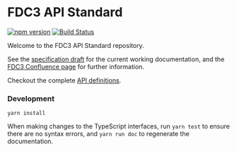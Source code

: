 # FDC3 API Standard

[![npm version](https://badge.fury.io/js/hubot-symphony.svg)](https://badge.fury.io/js/hubot-symphony)
[![Build Status](https://travis-ci.org/maoo/API.svg?branch=master)](https://travis-ci.org/maoo/API)

Welcome to the FDC3 API Standard repository.

See the [specification draft](http://blog.session.it/API/specs.html) for the current working documentation, and the <a href="https://finosfoundation.atlassian.net/wiki/spaces/FDC3" target="_blank">FDC3 Confluence page</a> for further information.

Checkout the complete [API definitions](ts/README.md).

### Development

```
yarn install
```

When making changes to the TypeScript interfaces, run `yarn test` to ensure there are no syntax errors, and `yarn run doc` to regenerate the documentation.